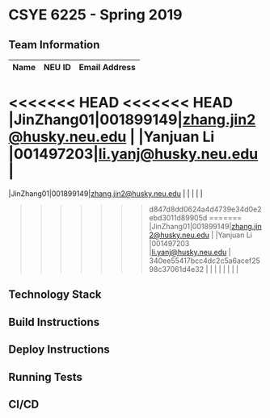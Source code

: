 # CSYE 6225 - Spring 2019

## Team Information

| Name | NEU ID | Email Address |
| --- | --- | --- |
<<<<<<< HEAD
<<<<<<< HEAD
|JinZhang01|001899149|zhang.jin2@husky.neu.edu |
|Yanjuan Li |001497203|li.yanj@husky.neu.edu |
=======
|JinZhang01|001899149|zhang.jin2@husky.neu.edu |
| | | |
>>>>>>> d847d8dd0624a4d4739e34d0e2ebd3011d89905d
=======
|JinZhang01|001899149|zhang.jin2@husky.neu.edu |
|Yanjuan Li |001497203 |li.yanj@husky.neu.edu |
>>>>>>> 340ee55417bcc4dc2c5a6acef2598c37061d4e32
| | | |
| | | |

## Technology Stack


## Build Instructions


## Deploy Instructions


## Running Tests


## CI/CD


